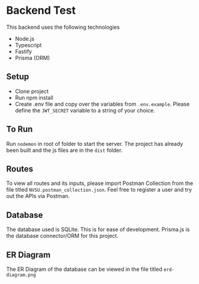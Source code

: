 # Backend Test

This backend uses the following technologies
- Node.js
- Typescript
- Fastify
- Prisma (ORM)

## Setup

- Clone project
- Run npm install
- Create .env file and copy over the variables from `.env.example`. Please define the `JWT_SECRET` variable to a string of your choice.


## To Run

Run `nodemon` in root of folder to start the server. The project has already been built and the js files are in the `dist` folder.

## Routes

To view all routes and its inputs, please import Postman Collection from the file titled `NVSU.postman_collection.json`.
Feel free to register a user and try out the APIs via Postman.

## Database

The database used is SQLite. This is for ease of development. Prisma.js is the database connector/ORM for this project.

## ER Diagram

The ER Diagram of the database can be viewed in the file titled `erd-diagram.png`
